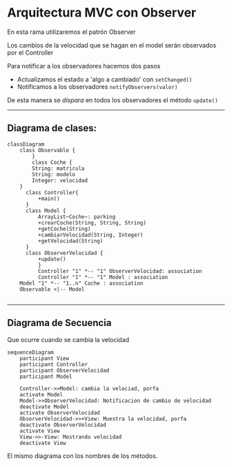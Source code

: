 # Arquitectura MVC con Observer

En esta rama utilizaremos el patrón Observer

Los cambios de la velocidad que se hagan en el model
serán observados por el Controller

Para notificar a los observadores hacemos dos pasos

* Actualizamos el estado a 'algo a cambiado' con `setChanged()`
* Notificamos a los observadores `notifyObservers(valor)`

De esta manera se *dispara* en todos los observadores el método `update()`

---

## Diagrama de clases:

```mermaid
classDiagram
    class Observable {
        }
        class Coche {
        String: matricula
        String: modelo
        Integer: velocidad
    }
      class Controller{
          +main()
      }
      class Model {
          ArrayList~Coche~: parking
          +crearCoche(String, String, String)
          +getCoche(String)
          +cambiarVelocidad(String, Integer)
          +getVelocidad(String)
      }
      class ObserverVelocidad {
          +update()
          }
          Controller "1" *-- "1" ObserverVelocidad: association
          Controller "1" *-- "1" Model : association
    Model "1" *-- "1..n" Coche : association
    Observable <|-- Model
  
```

---

## Diagrama de Secuencia

Que ocurre cuando se cambia la velocidad

```mermaid
sequenceDiagram
    participant View
    participant Controller
    participant ObserverVelocidad
    participant Model
  
    Controller->>Model: cambia la velociad, porfa
    activate Model
    Model->>ObserverVelocidad: Notificacion de cambio de velocidad
    deactivate Model
    activate ObserverVelocidad
    ObserverVelocidad->>+View: Muestra la velocidad, porfa
    deactivate ObserverVelocidad
    activate View
    View->>-View: Mostrando velocidad
    deactivate View
```

El mismo diagrama con los nombres de los métodos.
